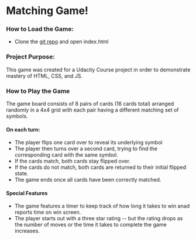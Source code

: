 # Matching Game!

### How to Load the Game:
- Clone the [git repo](https://github.com/marriete/udacity-course-matching-game) and open index.html

### Project Purpose:

This game was created for a Udacity Course project in order to demonstrate mastery of HTML, CSS, and JS.

### How to Play the Game

The game board consists of 8 pairs of cards (16 cards total) arranged randomly in a 4x4 grid with each pair having a different matching set of symbols.

#### On each turn:

- The player flips one card over to reveal its underlying symbol
- The player then turns over a second card, trying to find the corresponding card with the same symbol.
- If the cards match, both cards stay flipped over.
- If the cards do not match, both cards are returned to their initial flipped state.
- The game ends once all cards have been correctly matched. 

#### Special Features

- The game features a timer to keep track of how long it takes to win anad reports time on win screen.
- The player starts out with a three star rating -- but the rating drops as the number of moves or the time it takes to complete the game increases.